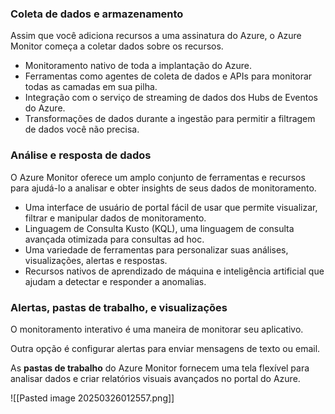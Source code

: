 ### Coleta de dados e armazenamento

Assim que você adiciona recursos a uma assinatura do Azure, o Azure Monitor começa a coletar dados sobre os recursos.

- Monitoramento nativo de toda a implantação do Azure.
- Ferramentas como agentes de coleta de dados e APIs para monitorar todas as camadas em sua pilha.
- Integração com o serviço de streaming de dados dos Hubs de Eventos do Azure.
- Transformações de dados durante a ingestão para permitir a filtragem de dados você não precisa.

### Análise e resposta de dados

O Azure Monitor oferece um amplo conjunto de ferramentas e recursos para ajudá-lo a analisar e obter insights de seus dados de monitoramento.

- Uma interface de usuário de portal fácil de usar que permite visualizar, filtrar e manipular dados de monitoramento.
- Linguagem de Consulta Kusto (KQL), uma linguagem de consulta avançada otimizada para consultas ad hoc.
- Uma variedade de ferramentas para personalizar suas análises, visualizações, alertas e respostas.
- Recursos nativos de aprendizado de máquina e inteligência artificial que ajudam a detectar e responder a anomalias.

### Alertas, pastas de trabalho, e visualizações

O monitoramento interativo é uma maneira de monitorar seu aplicativo.

Outra opção é configurar alertas para enviar mensagens de texto ou email.

As **pastas de trabalho** do Azure Monitor fornecem uma tela flexível para analisar dados e criar relatórios visuais avançados no portal do Azure.

![[Pasted image 20250326012557.png]]

